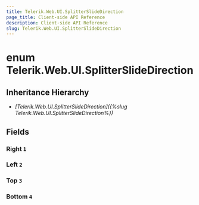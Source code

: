 ```yaml
---
title: Telerik.Web.UI.SplitterSlideDirection
page_title: Client-side API Reference
description: Client-side API Reference
slug: Telerik.Web.UI.SplitterSlideDirection
---
```


# enum Telerik.Web.UI.SplitterSlideDirection

## Inheritance Hierarchy

* *[Telerik.Web.UI.SplitterSlideDirection]({%slug Telerik.Web.UI.SplitterSlideDirection%})*

## Fields

### Right `1`

### Left `2`

### Top `3`

### Bottom `4`


